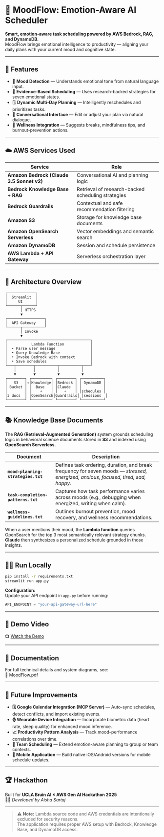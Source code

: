 # 🧠 MoodFlow: Emotion-Aware AI Scheduler

**Smart, emotion-aware task scheduling powered by AWS Bedrock, RAG, and DynamoDB.**  
MoodFlow brings emotional intelligence to productivity — aligning your daily plans with your current mood and cognitive state.

---

## 🚀 Features

- 💬 **Mood Detection** — Understands emotional tone from natural language input.  
- 🧩 **Evidence-Based Scheduling** — Uses research-backed strategies for seven emotional states.  
- 🗓️ **Dynamic Multi-Day Planning** — Intelligently reschedules and prioritizes tasks.  
- 🤖 **Conversational Interface** — Edit or adjust your plan via natural dialogue.  
- 🌱 **Wellness Integration** — Suggests breaks, mindfulness tips, and burnout-prevention actions.

---

## ☁️ AWS Services Used

| Service | Role |
|----------|------|
| **Amazon Bedrock (Claude 3.5 Sonnet v2)** | Conversational AI and planning logic |
| **Bedrock Knowledge Base + RAG** | Retrieval of research-backed scheduling strategies |
| **Bedrock Guardrails** | Contextual and safe recommendation filtering |
| **Amazon S3** | Storage for knowledge base documents |
| **Amazon OpenSearch Serverless** | Vector embeddings and semantic search |
| **Amazon DynamoDB** | Session and schedule persistence |
| **AWS Lambda + API Gateway** | Serverless orchestration layer |

---

## 🧭 Architecture Overview

```plaintext
┌─────────────┐
│  Streamlit  │
│     UI      │
└──────┬──────┘
       │ HTTPS
       ▼
┌─────────────────┐
│  API Gateway    │
└──────┬──────────┘
       │ Invoke
       ▼
┌──────────────────────────────────────┐
│           Lambda Function            │
│  • Parse user message                │
│  • Query Knowledge Base              │
│  • Invoke Bedrock with context       │
│  • Save schedules                    │
└───┬────────┬──────────┬──────────┬───┘
    │        │          │          │
    ▼        ▼          ▼          ▼
┌────────┐ ┌─────────┐ ┌────────┐ ┌──────────┐
│   S3   │→│Knowledge│ │Bedrock │ │ DynamoDB │
│ Bucket │ │  Base   │ │Claude  │ │          │
│        │ │    +    │ │   +    │ │schedules │
│3 docs  │ │OpenSearch│Guardrails│ │sessions  │
└────────┘ └─────────┘ └────────┘ └──────────┘
```

---

## 📚 Knowledge Base Documents

The **RAG (Retrieval-Augmented Generation)** system grounds scheduling logic in behavioral science documents stored in **S3** and indexed using **OpenSearch Serverless**.

| Document | Description |
|-----------|-------------|
| **`mood-planning-strategies.txt`** | Defines task ordering, duration, and break frequency for seven moods — *stressed, energized, anxious, focused, tired, sad, happy*. |
| **`task-completion-patterns.txt`** | Captures how task performance varies across moods (e.g., debugging when energized, writing when calm). |
| **`wellness-guidelines.txt`** | Outlines burnout prevention, mood recovery, and wellness recommendations. |

When a user mentions their mood, the **Lambda function** queries OpenSearch for the top 3 most semantically relevant strategy chunks. **Claude** then synthesizes a personalized schedule grounded in those insights.

---

## 🧑‍💻 Run Locally

```bash
pip install -r requirements.txt
streamlit run app.py
```

**Configuration:**  
Update your API endpoint in `app.py` before running:

```python
API_ENDPOINT = "your-api-gateway-url-here"
```

---

## 🎥 Demo Video

📺 [Watch the Demo](https://drive.google.com/file/d/12ZSG9apXDj1MmSIsy1X6eimYRkP0Udoy/view?usp=sharing)

---

## 📄 Documentation

For full technical details and system diagrams, see:  
📘 [MoodFlow.pdf](MoodFlow.pdf)

---

## 🔮 Future Improvements

- **🗓️ Google Calendar Integration (MCP Server)** — Auto-sync schedules, detect conflicts, and import existing events.  
- **⌚ Wearable Device Integration** — Incorporate biometric data (heart rate, sleep quality) for enhanced mood inference.  
- **📈 Productivity Pattern Analysis** — Track mood–performance correlations over time.  
- **👥 Team Scheduling** — Extend emotion-aware planning to group or team contexts.  
- **📱 Mobile Application** — Build native iOS/Android versions for mobile schedule updates.

---

## 🏆 Hackathon

Built for **UCLA Bruin AI × AWS Gen AI Hackathon 2025**  
👩‍💻 *Developed by Aisha Sartaj*

---

> ⚠️ **Note:** Lambda source code and AWS credentials are intentionally excluded for security reasons.  
> The application requires proper AWS setup with Bedrock, Knowledge Base, and DynamoDB access.
